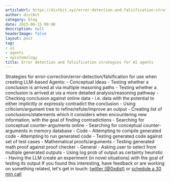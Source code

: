 ```yaml
---
articleUrl: https://distbit.xyz/error-detection-and-falsification-strategies-for-ai-agents
author: distbit
category: blog
date: 2023-06-15 00:00
description: null
headerImage: false
layout: post
tag:
- ai
- agents
- epistemology
title: Error detection and falsification strategies for AI agents
---
```


 Strategies for error-correction/error-detection/falsification for use when creating LLM-based Agents:   - Conceptual ideas  	- Testing whether a conclusion is arrived at via multiple reasoning paths  	- Testing whether a conclusion is arrived at via a more detailed analysis/reasoning pathway  	- Checking conclusion against online data  		- i.e. data with the potential to either implicitly or expressly contradict the conclusion  	- Using criticism/argument tree to refine/refute/improve an output  	- Creating list of conclusions/statements which it considers when encountering new information, with the goal of finding contradictions  	- Searching for conceptual counter-arguments online  	- Searching for conceptual counter-arguments in memory database  - Code  	- Attempting to compile generated code  	- Attempting to run generated code  	- Testing generated code against set of test cases  - Mathematical proofs/arguments  	- Testing generated math proof against proof checker  - General  	- Asking user to select from multiple generated outputs  	- Using log prob of output as certainty heuristic  	- Having the LLM create an experiment (in novel situations) with the goal of testing its output  If you found this interesting, have feedback or are working on something related, let's get in touch: [twitter (@0xdist)](https://twitter.com/0xdist) or [schedule a 30 min call](https://cal.com/distbit/30min)